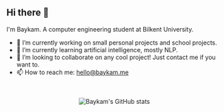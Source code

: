 ## Hi there 👋
I'm Baykam. A computer engineering student at Bilkent University.
- 🔭 I’m currently working on small personal projects and school projects.
- 🌱 I’m currently learning artificial intelligence, mostly NLP.
- 👯 I’m looking to collaborate on any cool project! Just contact me if you want to.
- 📫 How to reach me: hello@baykam.me

 &nbsp; <p align="center">
  ![Baykam's GitHub stats](https://github-readme-stats.vercel.app/api?username=baykamsay&count_private=true&show_icons=true&theme=blueberry)
</p>

<!--
**baykamsay/baykamsay** is a ✨ _special_ ✨ repository because its `README.md` (this file) appears on your GitHub profile.

Here are some ideas to get you started:

- 🔭 I’m currently working on ...
- 🌱 I’m currently learning ...
- 👯 I’m looking to collaborate on ...
- 🤔 I’m looking for help with ...
- 💬 Ask me about ...
- 📫 How to reach me: ...
- 😄 Pronouns: ...
- ⚡ Fun fact: ...
-->
